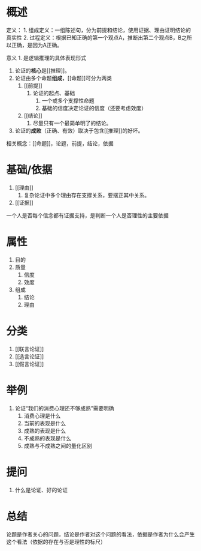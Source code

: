 # 概述
定义：
	1. 组成定义：一组陈述句，分为前提和结论，使用证据、理由证明结论的真实性
	2. 过程定义：根据已知正确的第一个观点A，推断出第二个观点B，B之所以正确，是因为A正确。

意义
	1. 是逻辑推理的具体表现形式

1. 论证的**核心**是[[推理]]。
2. 论证由多个命题**组成**，[[命题]]可分为两类
	1. [[前提]] 
		1. 论证的起点、基础
			1. 一个或多个支撑性命题
			2. 基础的信度决定论证的信度（还要考虑效度）
	2. [[结论]] 
		1. 尽量只有一个最简单明了的结论。
3. 论证的**成败**（正确、有效）取决于包含[[推理]]的好坏。

相关概念：[[命题]]，论题，前提，结论，依据
# 基础/依据
1. [[理由]]
	1. 复杂论证中多个理由存在支撑关系，要摆正其中关系。
2. [[证据]] 

一个人是否每个信念都有证据支持，是判断一个人是否理性的主要依据
# 属性
1. 目的
2. 质量
	1. 信度
	2. 效度
3. 组成
	1. 结论
	2. 理由
# 分类
1. [[联言论证]] 
2. [[选言论证]] 
3. [[假言论证]] 
# 举例
1. 论证“我们的消费心理还不够成熟”需要明确
	1. 消费心理是什么
	2. 当前的表现是什么
	3. 成熟的表现是什么
	4. 不成熟的表现是什么
	5. 成熟与不成熟之间的量化区别
# 提问
1. 什么是论证、好的论证

# 总结
论题是作者关心的问题，结论是作者对这个问题的看法，依据是作者为什么会产生这个看法（依据的存在与否是理性的标尺）